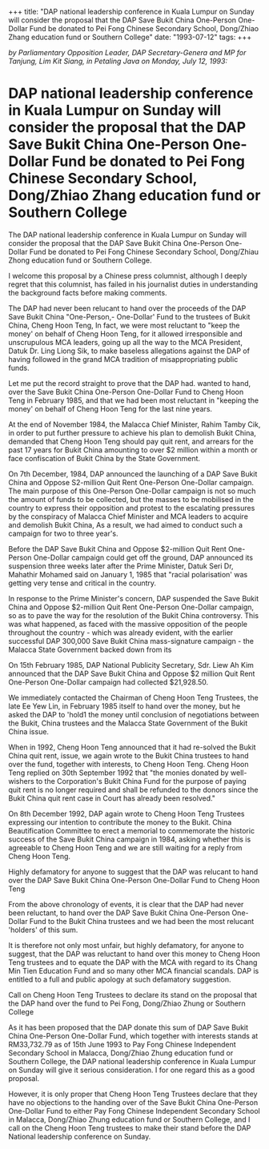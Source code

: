 +++ 
title: "DAP national leadership conference in Kuala Lumpur on Sunday will consider the proposal that the DAP Save Bukit China One-Person One-Dollar Fund be donated to Pei Fong Chinese Secondary School, Dong/Zhiao Zhang education fund or Southern College"
date: "1993-07-12"
tags:
+++

_by Parliamentary Opposition Leader, DAP Secretary-Genera and  MP for Tanjung, Lim Kit Siang, in Petaling Java on Monday, July 12, 1993:_

# DAP national leadership conference in Kuala Lumpur on Sunday will consider the proposal that the DAP Save Bukit China One-Person One-Dollar Fund be donated to Pei Fong Chinese Secondary School, Dong/Zhiao Zhang education fund or Southern College

The DAP national leadership conference in Kuala Lumpur on Sunday will consider the proposal that the DAP Save Bukit China One-Person One-Dollar Fund be donated to Pei Fong Chinese Secondary School, Dong/Zhiau Zhong education fund or Southern College.</u>

I welcome this proposal by a Chinese press columnist, although I deeply regret that this columnist, has failed in his journalist duties in understanding the background facts before making comments.

The DAP had never been relucant to hand over the proceeds of the DAP Save Bukit China "One-Person,- One-Dollar' Fund to the trustees of Bukit China, Cheng Hoon Teng, In fact, we were most reluctant to "keep the money' on behalf of Cheng Hoon Teng, for it allowed irresponsible and unscrupulous MCA leaders, going up all the way to the MCA President, Datuk Dr. Ling Liong Sik, to make baseless allegations against the DAP of having followed in the grand MCA tradition of misappropriating public funds.

Let me put the record straight to prove that the DAP had. wanted to hand, over the Save Bukit China One-Person One-Dollar Fund to Cheng Hoon Teng in February 1985, and that we had been most reluctant in "keeping the money' on behalf of Cheng Hoon Teng for the last nine years.

At the end of November 1984, the Malacca Chief Minister, Rahim Tamby Cik, in order to put further pressure to achieve his plan to demolish Bukit China, demanded that Cheng Hoon Teng should pay quit rent, and arrears for the past 17 years for Bukit China amounting to over $2 million within a month or face confiscation of Bukit China by the State Government.

On 7th December, 1984, DAP announced the launching of a DAP Save Bukit China and Oppose S2-million Quit Rent One-Person One-Dollar campaign. The main purpose of this One-Person One-Dollar campaign is not so much the amount of funds to be collected, but the masses to be mobilised in the country to express their opposition and protest to the escalating pressures by the conspiracy of Malacca Chief Minister and MCA leaders to acquire and demolish Bukit China, As a result, we had aimed to conduct such a campaign for two to three year's.

Before the DAP Save Bukit China and Oppose $2-million Quit Rent One-Person One-Dollar campaign could get off the ground, DAP announced its suspension three weeks later after the Prime Minister, Datuk Seri Dr, Mahathir Mohamed said on January 1, 1985 that "racial polarisation' was getting very tense and critical in the country.

In response to the Prime Minister's concern, DAP suspended the Save Bukit China and Oppose $2-million Quit Rent One-Person One-Dollar campaign, so as to pave the way for the resolution of the Bukit China controversy.
This was what happened, as faced with the massive opposition of the people throughout the country - which was already evident, with the earlier successful DAP 300,000 Save Bukit China mass-signature campaign - the Malacca State Government backed down from its

On 15th February 1985, DAP National Publicity Secretary, Sdr. Liew Ah Kim announced that the DAP Save Bukit China and Oppose $2 million Quit Rent One-Person One-Dollar campaign had collected $21,928.50.

We immediately contacted the Chairman of Cheng Hoon Teng Trustees, the late Ee Yew Lin, in February 1985 itself to hand over the money, but he asked the DAP to 'hold1 the money until conclusion of negotiations between the Bukit, China trustees and the Malacca State Government of the Bukit China issue.

When in 1992, Cheng Hoon Teng announced that it had re-solved the Bukit China quit rent, issue, we again wrote to the Bukit China trustees to hand over the fund, together with interests, to Cheng Hoon Teng. Cheng Hoon Teng replied on 30th September 1992 that "the monies donated by well-wishers to the Corporation's Bukit China Fund for the purpose of paying quit rent is no longer required and shall be refunded to the donors since the Bukit China quit rent case in Court has already been resolved."

On 8th December 1992, DAP again wrote to Cheng Hoon Teng Trustees expressing our intention to contribute the money to the Bukit. China Beautification Committee to erect a memorial to commemorate the historic success of the Save Bukit China campaign in 1984, asking whether this is agreeable to Cheng Hoon Teng and we are still waiting for a reply from Cheng Hoon Teng.

Highly defamatory for anyone to suggest that the DAP was relucant to hand over the DAP Save Bukit China One-Person One-Dollar Fund to Cheng Hoon Teng

From the above chronology of events, it is clear that the DAP had never been reluctant, to hand over the DAP Save Bukit China One-Person One-Dollar Fund to the Bukit China trustees and we had been the most relucant 'holders' of this sum.

It is therefore not only most unfair, but highly defamatory, for anyone to suggest, that the DAP was reluctant to hand over this money to Cheng Hoon Teng trustees and to equate the DAP with the MCA with regard to its Chang Min Tien Education Fund and so many other MCA financial scandals. DAP is entitled to a full and public apology at such defamatory suggestion.

Call on Cheng Hoon Teng Trustees to declare its stand on the proposal that the DAP hand over the fund to Pei Fong, Dong/Zhiao Zhung or Southern College

As it has been proposed that the DAP donate this sum of DAP Save Bukit China One-Person One-Dollar Fund, which together with interests stands at RM33,732.79 as of 15th June 1993 to Pay Fong Chinese Independent Secondary School in Malacca, Dong/Zhiao Zhung education fund or Southern College, the DAP national leadership conference in Kuala Lumpur on Sunday will give it serious consideration.
I for one regard this as a good proposal.

However, it is only proper that Cheng Hoon Teng Trustees declare that they have no objections to the handing over of the Save Bukit China One-Person One-Dollar Fund to either Pay Fong Chinese Independent Secondary School in Malacca, Dong/Zhiao Zhung education fund or Southern College, and I call on the Cheng Hoon Teng trustees to make their stand before the DAP National leadership conference on Sunday.
 
